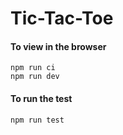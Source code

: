 # Tic-Tac-Toe

#### To view in the browser

```shell
npm run ci
npm run dev
```

#### To run the test

```shell
npm run test
```
